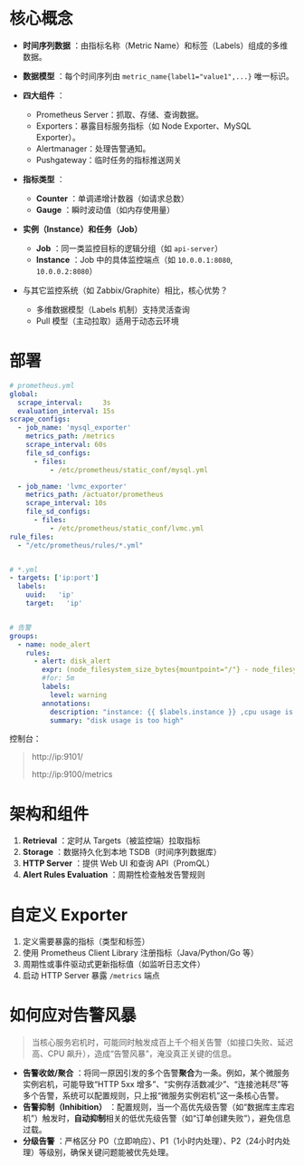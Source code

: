 # 核心概念

* **时间序列数据** ：由指标名称（Metric Name）和标签（Labels）组成的多维数据。
* **数据模型** ：每个时间序列由 `metric_name{label1="value1",...}` 唯一标识。
* **四大组件** ：

  * Prometheus Server：抓取、存储、查询数据。
  * Exporters：暴露目标服务指标（如 Node Exporter、MySQL Exporter）。
  * Alertmanager：处理告警通知。
  * Pushgateway：临时任务的指标推送网关
* **指标类型** ：

  * **Counter** ：单调递增计数器（如请求总数）
  * **Gauge** ：瞬时波动值（如内存使用量）
* **实例（Instance）和任务（Job）**

  * **Job** ：同一类监控目标的逻辑分组（如 `api-server`）
  * **Instance** ：Job 中的具体监控端点（如 `10.0.0.1:8080`, `10.0.0.2:8080`）
* 与其它监控系统（如 Zabbix/Graphite）相比，核心优势？

  * 多维数据模型（Labels 机制）支持灵活查询
  * Pull 模型（主动拉取）适用于动态云环境

# 部署

```yml
# prometheus.yml
global:
  scrape_interval:     3s
  evaluation_interval: 15s
scrape_configs:
  - job_name: 'mysql_exporter'
    metrics_path: /metrics
    scrape_interval: 60s
    file_sd_configs:
      - files:
          - /etc/prometheus/static_conf/mysql.yml

  - job_name: 'lvmc_exporter'
    metrics_path: /actuator/prometheus
    scrape_interval: 10s
    file_sd_configs:
      - files:
          - /etc/prometheus/static_conf/lvmc.yml
rule_files:
  - "/etc/prometheus/rules/*.yml"


# *.yml
- targets: ['ip:port']
  labels:
    uuid:   'ip'
    target:   'ip'


# 告警
groups:
  - name: node_alert
    rules:
      - alert: disk_alert
        expr: (node_filesystem_size_bytes{mountpoint="/"} - node_filesystem_free_bytes{mountpoint="/"}) / node_filesystem_size_bytes{mountpoint="/"} * 100 > 40
        #for: 5m
        labels:
          level: warning
        annotations:
          description: "instance: {{ $labels.instance }} ,cpu usage is too high ! value: {{$value}}"
          summary: "disk usage is too high"
```

控制台：

> http://ip:9101/
>
> http://ip:9100/metrics

# 架构和组件

1. **Retrieval** ：定时从 Targets（被监控端）拉取指标
2. **Storage** ：数据持久化到本地 TSDB（时间序列数据库）
3. **HTTP Server** ：提供 Web UI 和查询 API（PromQL）
4. **Alert Rules Evaluation** ：周期性检查触发告警规则

# 自定义 Exporter

1. 定义需要暴露的指标（类型和标签）
2. 使用 Prometheus Client Library 注册指标（Java/Python/Go 等）
3. 周期性或事件驱动式更新指标值（如监听日志文件）
4. 启动 HTTP Server 暴露 `/metrics` 端点



# 如何应对告警风暴

> 当核心服务宕机时，可能同时触发成百上千个相关告警（如接口失败、延迟高、CPU 飙升），造成“告警风暴”，淹没真正关键的信息。

* **告警收敛/聚合** ：将同一原因引发的多个告警**聚合**为一条。例如，某个微服务实例宕机，可能导致“HTTP 5xx 增多”、“实例存活数减少”、“连接池耗尽”等多个告警，系统可以配置规则，只上报“微服务实例宕机”这一条核心告警。
* **告警抑制（Inhibition）** ：配置规则，当一个高优先级告警（如“数据库主库宕机”）触发时，**自动抑制**相关的低优先级告警（如“订单创建失败”），避免信息过载。
* **分级告警** ：严格区分 P0（立即响应）、P1（1小时内处理）、P2（24小时内处理）等级别，确保关键问题能被优先处理。
